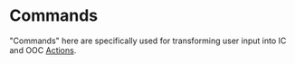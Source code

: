 # Commands

"Commands" here are specifically used for transforming user input into IC and
OOC [Actions](../actions/README.md).
